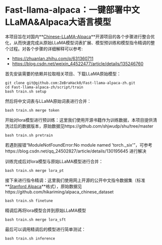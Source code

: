 # Fast-llama-alpaca：一键部署中文LLaMA&Alpaca大语言模型

本项目旨在对国内**[Chinese-LLaMA-Alpaca](https://link.zhihu.com/?target=https%3A//github.com/ymcui/Chinese-LLaMA-Alpaca)**开源项目的各个步骤进行整合优化，从而快速完成从原始LLaMA模型词表扩展、模型预训练和模型指令精调的整个过程。对各个步骤的详细解释可以参考:
- https://zhuanlan.zhihu.com/p/631360711
- https://blog.csdn.net/weixin_44522477/article/details/135246760


首先安装需要的依赖并拉取相关项目、下载LLaMA原始模型：

```shell
git clone git@github.com:ZeBraHack0/Fast-llama-alpaca-zh.git
cd Fast-llama-alpaca-zh/script/train
bash train.sh setup
```

然后将中文词表与LLaMA原始词表进行合并：

```shell
bash train.sh merge token
```

开始对lora模型进行预训练：这里我们使用开源书籍作为训练数据，本项目提供清洗过后的数据版本，原始数据见https://github.com/shjwudp/shu/tree/master

```shell
bash train.sh pretrain
```

若遇到报错“ModuleNotFoundError:No module named 'torch._six'”，可参考https://blog.csdn.net/qq_24502827/article/details/130195645 进行解决

训练完成后对lora模型与原始LLaMA模型进行合并：

```shell
bash train.sh merge lora_pt
```

接下来进行指令精调：这里我们使用网上开源的公开中文指令数据集（标准**[Stanford Alpaca](https://link.zhihu.com/?target=https%3A//github.com/tatsu-lab/stanford_alpaca)**格式），原始数据见https://github.com/hikariming/alpaca_chinese_dataset

```shell
bash train.sh finetune
```

精调后再将lora模型合并到原始LLaMA模型

```shell
bash train.sh merge lora_sft
```

最后可以调用精调后的模型进行简单测试：

```shell
bash train.sh inference
```

